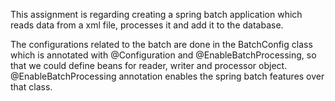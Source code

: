 This assignment is regarding creating a spring batch application which reads data from a xml file, processes it and add it to the database.

The configurations related to the batch are done in the BatchConfig class which is annotated with @Configuration and @EnableBatchProcessing, so that we could define beans 
for reader, writer and processor object. @EnableBatchProcessing annotation enables the spring batch features over that class.

